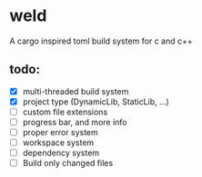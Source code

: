 # weld
A cargo inspired toml build system for c and c++

## todo:
- [x] multi-threaded build system
- [x] project type (DynamicLib, StaticLib, ...)
- [ ] custom file extensions
- [ ] progress bar, and more info
- [ ] proper error system
- [ ] workspace system
- [ ] dependency system
- [ ] Build only changed files
